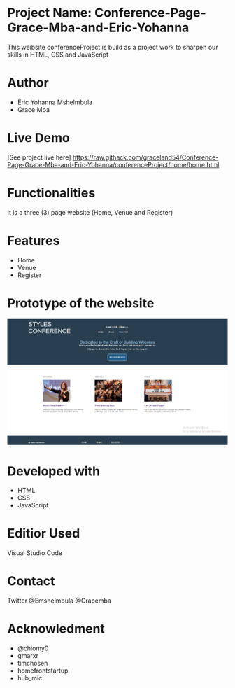 # Project Name: Conference-Page-Grace-Mba-and-Eric-Yohanna
This weibsite conferenceProject is build as a project work to sharpen our skills in HTML, CSS and JavaScript
# Author
* Eric Yohanna Mshelmbula
* Grace Mba
# Live Demo
[See project live here] https://raw.githack.com/graceland54/Conference-Page-Grace-Mba-and-Eric-Yohanna/conferenceProject/home/home.html

# Functionalities
It is a three (3) page website (Home, Venue and Register)
# Features
* Home
* Venue
* Register

# Prototype of the website 
![the_picture_preview_of_my_blog_post.](/assets/images/demo.jpg "This is a simple")
# Developed with 
* HTML
* CSS
* JavaScript
# Editior Used 
Visual Studio Code 
# Contact 
Twitter @Emshelmbula
        @Gracemba
# Acknowledment
* @chiomy0
* gmarxr
* timchosen
* homefrontstartup
* hub_mic 



